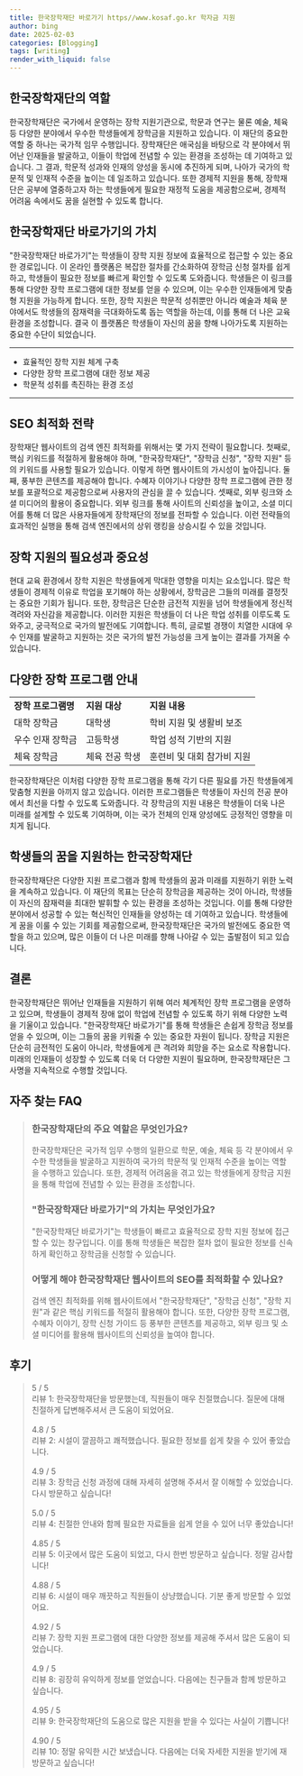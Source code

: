 ```yaml
---
title: 한국장학재단 바로가기 https//www.kosaf.go.kr 학자금 지원
author: bing
date: 2025-02-03
categories: [Blogging]
tags: [writing]
render_with_liquid: false
---
```



<h2 id='한국장학재단의 역할'>한국장학재단의 역할</h2>

<p>한국장학재단은 국가에서 운영하는 장학 지원기관으로, 학문과 연구는 물론 예술, 체육 등 다양한 분야에서 우수한 학생들에게 장학금을 지원하고 있습니다. 이 재단의 중요한 역할 중 하나는 국가적 임무 수행입니다. 장학재단은 애국심을 바탕으로 각 분야에서 뛰어난 인재들을 발굴하고, 이들이 학업에 전념할 수 있는 환경을 조성하는 데 기여하고 있습니다. 그 결과, 학문적 성과와 인재의 양성을 동시에 추진하게 되며, 나아가 국가의 학문적 및 인재적 수준을 높이는 데 일조하고 있습니다. 또한 경제적 지원을 통해, 장학재단은 공부에 열중하고자 하는 학생들에게 필요한 재정적 도움을 제공함으로써, 경제적 어려움 속에서도 꿈을 실현할 수 있도록 합니다.</p>

<h2 id='한국장학재단 바로가기의 가치'>한국장학재단 바로가기의 가치</h2>

<p>"한국장학재단 바로가기"는 학생들이 장학 지원 정보에 효율적으로 접근할 수 있는 중요한 경로입니다. 이 온라인 플랫폼은 복잡한 절차를 간소화하여 장학금 신청 절차를 쉽게 하고, 학생들이 필요한 정보를 빠르게 확인할 수 있도록 도와줍니다. 학생들은 이 링크를 통해 다양한 장학 프로그램에 대한 정보를 얻을 수 있으며, 이는 우수한 인재들에게 맞춤형 지원을 가능하게 합니다. 또한, 장학 지원은 학문적 성취뿐만 아니라 예술과 체육 분야에서도 학생들의 잠재력을 극대화하도록 돕는 역할을 하는데, 이를 통해 더 나은 교육 환경을 조성합니다. 결국 이 플랫폼은 학생들이 자신의 꿈을 향해 나아가도록 지원하는 중요한 수단이 되었습니다.</p>

<hr />

<ul>
    <li>효율적인 장학 지원 체계 구축</li>
    <li>다양한 장학 프로그램에 대한 정보 제공</li>
    <li>학문적 성취를 촉진하는 환경 조성</li>
</ul>

<hr />

<h2 id='SEO 최적화 전략'>SEO 최적화 전략</h2>

<p>장학재단 웹사이트의 검색 엔진 최적화를 위해서는 몇 가지 전략이 필요합니다. 첫째로, 핵심 키워드를 적절하게 활용해야 하며, "한국장학재단", "장학금 신청", "장학 지원" 등의 키워드를 사용할 필요가 있습니다. 이렇게 하면 웹사이트의 가시성이 높아집니다. 둘째, 풍부한 콘텐츠를 제공해야 합니다. 수혜자 이야기나 다양한 장학 프로그램에 관한 정보를 포괄적으로 제공함으로써 사용자의 관심을 끌 수 있습니다. 셋째로, 외부 링크와 소셜 미디어의 활용이 중요합니다. 외부 링크를 통해 사이트의 신뢰성을 높이고, 소셜 미디어를 통해 더 많은 사용자들에게 장학재단의 정보를 전파할 수 있습니다. 이런 전략들의 효과적인 실행을 통해 검색 엔진에서의 상위 랭킹을 상승시킬 수 있을 것입니다.</p>

<h2 id='장학 지원의 필요성과 중요성'>장학 지원의 필요성과 중요성</h2>

<p>현대 교육 환경에서 장학 지원은 학생들에게 막대한 영향을 미치는 요소입니다. 많은 학생들이 경제적 이유로 학업을 포기해야 하는 상황에서, 장학금은 그들의 미래를 결정짓는 중요한 기회가 됩니다. 또한, 장학금은 단순한 금전적 지원을 넘어 학생들에게 정신적 격려와 자신감을 제공합니다. 이러한 지원은 학생들이 더 나은 학업 성취를 이루도록 도와주고, 궁극적으로 국가의 발전에도 기여합니다. 특히, 글로벌 경쟁이 치열한 시대에 우수 인재를 발굴하고 지원하는 것은 국가의 발전 가능성을 크게 높이는 결과를 가져올 수 있습니다.</p>

<h2 id='다양한 장학 프로그램 안내'>다양한 장학 프로그램 안내</h2>

<table>
    <tr>
        <td><b>장학 프로그램명</b></td>
        <td><b>지원 대상</b></td>
        <td><b>지원 내용</b></td>
    </tr>
    <tr>
        <td>대학 장학금</td>
        <td>대학생</td>
        <td>학비 지원 및 생활비 보조</td>
    </tr>
    <tr>
        <td>우수 인재 장학금</td>
        <td>고등학생</td>
        <td>학업 성적 기반의 지원</td>
    </tr>
    <tr>
        <td>체육 장학금</td>
        <td>체육 전공 학생</td>
        <td>훈련비 및 대회 참가비 지원</td>
    </tr>
</table>

<p>한국장학재단은 이처럼 다양한 장학 프로그램을 통해 각기 다른 필요를 가진 학생들에게 맞춤형 지원을 아끼지 않고 있습니다. 이러한 프로그램들은 학생들이 자신의 전공 분야에서 최선을 다할 수 있도록 도와줍니다. 각 장학금의 지원 내용은 학생들이 더욱 나은 미래를 설계할 수 있도록 기여하며, 이는 국가 전체의 인재 양성에도 긍정적인 영향을 미치게 됩니다.</p>

<h2 id='학생들의 꿈을 지원하는 한국장학재단'>학생들의 꿈을 지원하는 한국장학재단</h2>

<p>한국장학재단은 다양한 지원 프로그램과 함께 학생들의 꿈과 미래를 지원하기 위한 노력을 계속하고 있습니다. 이 재단의 목표는 단순히 장학금을 제공하는 것이 아니라, 학생들이 자신의 잠재력을 최대한 발휘할 수 있는 환경을 조성하는 것입니다. 이를 통해 다양한 분야에서 성공할 수 있는 혁신적인 인재들을 양성하는 데 기여하고 있습니다. 학생들에게 꿈을 이룰 수 있는 기회를 제공함으로써, 한국장학재단은 국가의 발전에도 중요한 역할을 하고 있으며, 많은 이들이 더 나은 미래를 향해 나아갈 수 있는 출발점이 되고 있습니다.</p>

<h2 id='결론'>결론</h2>

<p>한국장학재단은 뛰어난 인재들을 지원하기 위해 여러 체계적인 장학 프로그램을 운영하고 있으며, 학생들이 경제적 장애 없이 학업에 전념할 수 있도록 하기 위해 다양한 노력을 기울이고 있습니다. "한국장학재단 바로가기"를 통해 학생들은 손쉽게 장학금 정보를 얻을 수 있으며, 이는 그들의 꿈을 키워줄 수 있는 중요한 자원이 됩니다. 장학금 지원은 단순히 금전적인 도움이 아니라, 학생들에게 큰 격려와 희망을 주는 요소로 작용합니다. 미래의 인재들이 성장할 수 있도록 더욱 더 다양한 지원이 필요하며, 한국장학재단은 그 사명을 지속적으로 수행할 것입니다.</p>


<h2 id='자주_찾는_FAQ'>자주 찾는 FAQ</h2>
<div itemscope="" itemtype="https://schema.org/FAQPage"> 
<blockquote> 
<div itemscope="" itemprop="mainEntity" itemtype="https://schema.org/Question"> 
<h3 itemprop="name">한국장학재단의 주요 역할은 무엇인가요?</h3> 
<div itemscope="" itemprop="acceptedAnswer" itemtype="https://schema.org/Answer"> 
<span itemprop="text"> 
<p>한국장학재단은 국가적 임무 수행의 일환으로 학문, 예술, 체육 등 각 분야에서 우수한 학생들을 발굴하고 지원하여 국가의 학문적 및 인재적 수준을 높이는 역할을 수행하고 있습니다. 또한, 경제적 어려움을 겪고 있는 학생들에게 장학금 지원을 통해 학업에 전념할 수 있는 환경을 조성합니다.</p> 
</span> 
</div> 
</div> 

<div itemscope="" itemprop="mainEntity" itemtype="https://schema.org/Question"> 
<h3 itemprop="name">"한국장학재단 바로가기"의 가치는 무엇인가요?</h3> 
<div itemscope="" itemprop="acceptedAnswer" itemtype="https://schema.org/Answer"> 
<span itemprop="text"> 
<p>"한국장학재단 바로가기"는 학생들이 빠르고 효율적으로 장학 지원 정보에 접근할 수 있는 창구입니다. 이를 통해 학생들은 복잡한 절차 없이 필요한 정보를 신속하게 확인하고 장학금을 신청할 수 있습니다.</p> 
</span> 
</div> 
</div> 

<div itemscope="" itemprop="mainEntity" itemtype="https://schema.org/Question"> 
<h3 itemprop="name">어떻게 해야 한국장학재단 웹사이트의 SEO를 최적화할 수 있나요?</h3> 
<div itemscope="" itemprop="acceptedAnswer" itemtype="https://schema.org/Answer"> 
<span itemprop="text"> 
<p>검색 엔진 최적화를 위해 웹사이트에서 "한국장학재단", "장학금 신청", "장학 지원"과 같은 핵심 키워드를 적절히 활용해야 합니다. 또한, 다양한 장학 프로그램, 수혜자 이야기, 장학 신청 가이드 등 풍부한 콘텐츠를 제공하고, 외부 링크 및 소셜 미디어를 활용해 웹사이트의 신뢰성을 높여야 합니다.</p> 
</span> 
</div> 
</div> 
</blockquote> 
</div>
<h2 id='후기'>후기</h2>
<div itemscope itemtype="https://schema.org/Product">
  <blockquote>
  <div itemprop="review" itemscope itemtype="https://schema.org/Review">
      <div itemprop="reviewRating" itemscope itemtype="https://schema.org/Rating"> <span itemprop="ratingValue">5</span> / <span itemprop="bestRating">5</span> </div>
      <span itemprop="reviewBody">리뷰 1: 한국장학재단을 방문했는데, 직원들이 매우 친절했습니다. 질문에 대해 친절하게 답변해주셔서 큰 도움이 되었어요.</span>
  </div>
  <br>
  <div itemprop="review" itemscope itemtype="https://schema.org/Review">
      <div itemprop="reviewRating" itemscope itemtype="https://schema.org/Rating"> <span itemprop="ratingValue">4.8</span> / <span itemprop="bestRating">5</span> </div>
      <span itemprop="reviewBody">리뷰 2: 시설이 깔끔하고 쾌적했습니다. 필요한 정보를 쉽게 찾을 수 있어 좋았습니다.</span>
  </div>
  <br>
  <div itemprop="review" itemscope itemtype="https://schema.org/Review">
      <div itemprop="reviewRating" itemscope itemtype="https://schema.org/Rating"> <span itemprop="ratingValue">4.9</span> / <span itemprop="bestRating">5</span> </div>
      <span itemprop="reviewBody">리뷰 3: 장학금 신청 과정에 대해 자세히 설명해 주셔서 잘 이해할 수 있었습니다. 다시 방문하고 싶습니다!</span>
  </div>
  <br>
  <div itemprop="review" itemscope itemtype="https://schema.org/Review">
      <div itemprop="reviewRating" itemscope itemtype="https://schema.org/Rating"> <span itemprop="ratingValue">5.0</span> / <span itemprop="bestRating">5</span> </div>
      <span itemprop="reviewBody">리뷰 4: 친절한 안내와 함께 필요한 자료들을 쉽게 얻을 수 있어 너무 좋았습니다!</span>
  </div>
  <br>
  <div itemprop="review" itemscope itemtype="https://schema.org/Review">
      <div itemprop="reviewRating" itemscope itemtype="https://schema.org/Rating"> <span itemprop="ratingValue">4.85</span> / <span itemprop="bestRating">5</span> </div>
      <span itemprop="reviewBody">리뷰 5: 이곳에서 많은 도움이 되었고, 다시 한번 방문하고 싶습니다. 정말 감사합니다!</span>
  </div>
  <br>
  <div itemprop="review" itemscope itemtype="https://schema.org/Review">
      <div itemprop="reviewRating" itemscope itemtype="https://schema.org/Rating"> <span itemprop="ratingValue">4.88</span> / <span itemprop="bestRating">5</span> </div>
      <span itemprop="reviewBody">리뷰 6: 시설이 매우 깨끗하고 직원들이 상냥했습니다. 기분 좋게 방문할 수 있었어요.</span>
  </div>
  <br>
  <div itemprop="review" itemscope itemtype="https://schema.org/Review">
      <div itemprop="reviewRating" itemscope itemtype="https://schema.org/Rating"> <span itemprop="ratingValue">4.92</span> / <span itemprop="bestRating">5</span> </div>
      <span itemprop="reviewBody">리뷰 7: 장학 지원 프로그램에 대한 다양한 정보를 제공해 주셔서 많은 도움이 되었습니다.</span>
  </div>
  <br>
  <div itemprop="review" itemscope itemtype="https://schema.org/Review">
      <div itemprop="reviewRating" itemscope itemtype="https://schema.org/Rating"> <span itemprop="ratingValue">4.9</span> / <span itemprop="bestRating">5</span> </div>
      <span itemprop="reviewBody">리뷰 8: 굉장히 유익하게 정보를 얻었습니다. 다음에는 친구들과 함께 방문하고 싶습니다.</span>
  </div>
  <br>
  <div itemprop="review" itemscope itemtype="https://schema.org/Review">
      <div itemprop="reviewRating" itemscope itemtype="https://schema.org/Rating"> <span itemprop="ratingValue">4.95</span> / <span itemprop="bestRating">5</span> </div>
      <span itemprop="reviewBody">리뷰 9: 한국장학재단의 도움으로 많은 지원을 받을 수 있다는 사실이 기쁩니다!</span>
  </div>
  <br>
  <div itemprop="review" itemscope itemtype="https://schema.org/Review">
      <div itemprop="reviewRating" itemscope itemtype="https://schema.org/Rating"> <span itemprop="ratingValue">4.90</span> / <span itemprop="bestRating">5</span> </div>
      <span itemprop="reviewBody">리뷰 10: 정말 유익한 시간 보냈습니다. 다음에는 더욱 자세한 지원을 받기에 재방문하고 싶습니다!</span>
  </div>
  </blockquote>
</div>
